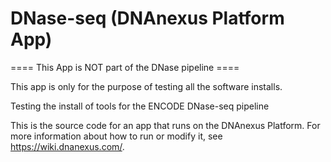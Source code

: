 <!-- dx-header -->
# DNase-seq (DNAnexus Platform App)

==== This App is NOT part of the DNase pipeline ====

This app is only for the purpose of testing all the software installs.

Testing the install of tools for the ENCODE DNase-seq pipeline

This is the source code for an app that runs on the DNAnexus Platform.
For more information about how to run or modify it, see
https://wiki.dnanexus.com/.
<!-- /dx-header -->

